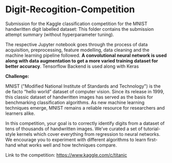 # Digit-Recogition-Competition

Submission for the Kaggle classification competition for the MNIST handwritten digit labelled dataset: This folder contains the submission attempt summary (without hyperparameter tuning).

The respective Jupyter notebook goes through the process of data acquisition, preprocessing, feature modelling, data cleaning and the machine learning pipeline followed. <b>A convolutional neural network is used along with data augmentation to get a more varied training dataset for better accuracy</b>. Tensorflow Backend is used along with Keras

<b>Challenge:</b>

MNIST ("Modified National Institute of Standards and Technology") is the de facto “hello world” dataset of computer vision. Since its release in 1999, this classic dataset of handwritten images has served as the basis for benchmarking classification algorithms. As new machine learning techniques emerge, MNIST remains a reliable resource for researchers and learners alike.

In this competition, your goal is to correctly identify digits from a dataset of tens of thousands of handwritten images. We’ve curated a set of tutorial-style kernels which cover everything from regression to neural networks. We encourage you to experiment with different algorithms to learn first-hand what works well and how techniques compare.

Link to the competition: https://www.kaggle.com/c/titanic
